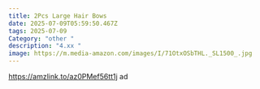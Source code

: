 ```yaml
---
title: 2Pcs Large Hair Bows
date: 2025-07-09T05:59:50.467Z
tags: 2025-07-09
Category: "other "
description: "4.xx "
image: https://m.media-amazon.com/images/I/71OtxOSbTHL._SL1500_.jpg
---
```

https://amzlink.to/az0PMef56tt1j ad